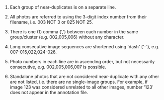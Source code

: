 1. Each group of near-duplicates is on a separate line.

1. All photos are referred to using the 3-digit index number from their filename, i.e. 003 NOT 3 or 025 NOT 25.
   
2. There is one (1) comma (',') between each number in the same group/cluster (e.g. 002,005,006) without any <space> character.

3. Long consecutive image sequences are shortened using 'dash' ('-'), e.g. 007-015,022,024-026.

4. Photo numbers in each line are in ascending order, but not necessarily consecutive, e.g. 002,005,006,007 is possible.

5. Standalone photos that are not considered near-duplicate with any other are not listed, i.e. there are no single-image groups. For example, if image 123 was considered unrelated to all other images, number '123' does not appear in the annotation file.
